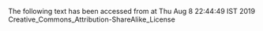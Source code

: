 The following text has been accessed from at Thu Aug 8 22:44:49 IST 2019
Creative_Commons_Attribution-ShareAlike_License
